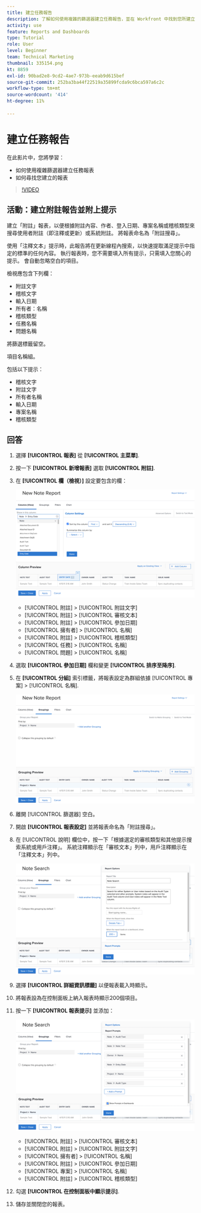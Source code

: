 ```yaml
---
title: 建立任務報告
description: 了解如何使用複雜的篩選器建立任務報告，並在 Workfront 中找到您所建立的報告。活動 - 建立帶有提示的筆記報告。
activity: use
feature: Reports and Dashboards
type: Tutorial
role: User
level: Beginner
team: Technical Marketing
thumbnail: 335154.png
kt: 8859
exl-id: 90bad2e8-9cd2-4ae7-973b-eeab9d615bef
source-git-commit: 252ba3ba44f22519a35899fcda9c6bca597a6c2c
workflow-type: tm+mt
source-wordcount: '414'
ht-degree: 11%

---
```


# 建立任務報告

在此影片中，您將學習：

* 如何使用複雜篩選器建立任務報表
* 如何尋找您建立的報表

>[!VIDEO](https://video.tv.adobe.com/v/335154/?quality=12)

## 活動：建立附註報告並附上提示

建立「附註」報表，以便根據附註內容、作者、登入日期、專案名稱或稽核類型來搜尋使用者附註（即注釋或更新）或系統附註。 將報表命名為「附註搜尋」。

使用「注釋文本」提示時，此報告將在更新線程內搜索，以快速提取滿足提示中指定的標準的任何內容。 執行報表時，您不需要填入所有提示，只需填入您關心的提示。 會自動忽略空白的項目。

檢視應包含下列欄：

* 附註文字
* 稽核文字
* 輸入日期
* 所有者：名稱
* 稽核類型
* 任務名稱
* 問題名稱

將篩選標籤留空。

項目名稱組。

包括以下提示：

* 稽核文字
* 附註文字
* 所有者名稱
* 輸入日期
* 專案名稱
* 稽核類型

## 回答

1. 選擇 **[!UICONTROL 報表]** 從 **[!UICONTROL 主菜單]**.
1. 按一下 **[!UICONTROL 新增報表]** 選取 **[!UICONTROL 附註]**.
1. 在 **[!UICONTROL 欄（檢視）]** 設定要包含的欄：

   ![用於建立附註報表列的螢幕影像](assets/note-report-columns.png)

   * [!UICONTROL 附註] > [!UICONTROL 附註文字]
   * [!UICONTROL 附註] > [!UICONTROL 審核文本]
   * [!UICONTROL 附註] > [!UICONTROL 參加日期]
   * [!UICONTROL 擁有者] > [!UICONTROL 名稱]
   * [!UICONTROL 附註] > [!UICONTROL 稽核類型]
   * [!UICONTROL 任務] > [!UICONTROL 名稱]
   * [!UICONTROL 問題] > [!UICONTROL 名稱]

1. 選取 **[!UICONTROL 參加日期]** 欄和變更 **[!UICONTROL 排序至降序]**.
1. 在 **[!UICONTROL 分組]** 索引標籤，將報表設定為群組依據 [!UICONTROL 專案] > [!UICONTROL 名稱].

   ![用於建立附註報表分組的螢幕影像](assets/note-report-groupings.png)

1. 離開 [!UICONTROL 篩選器] 空白。
1. 開啟 **[!UICONTROL 報表設定]** 並將報表命名為「附註搜尋」。
1. 在 [!UICONTROL 說明] 欄位中，按一下「根據選定的審核類型和其他提示搜索系統或用戶注釋」。 系統注釋顯示在「審核文本」列中，用戶注釋顯示在「注釋文本」列中。

   ![要建立附註報表設定的螢幕影像](assets/note-report-report-options.png)

1. 選擇 **[!UICONTROL 詳細資訊標籤]** 以便報表載入時顯示。
1. 將報表設為在控制面板上納入報表時顯示200個項目。
1. 按一下 **[!UICONTROL 報表提示]** 並添加：

   ![要建立附註報告提示的螢幕影像](assets/note-report-report-prompts.png)

   * [!UICONTROL 附註] > [!UICONTROL 審核文本]
   * [!UICONTROL 附註] > [!UICONTROL 附註文字]
   * [!UICONTROL 擁有者] > [!UICONTROL 名稱]
   * [!UICONTROL 附註] > [!UICONTROL 參加日期]
   * [!UICONTROL 專案] > [!UICONTROL 名稱]
   * [!UICONTROL 附註] > [!UICONTROL 稽核類型]

1. 勾選 **[!UICONTROL 在控制面板中顯示提示]**.
1. 儲存並關閉您的報表。
